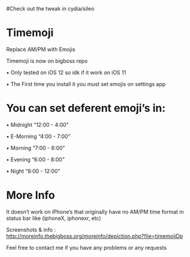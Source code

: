 #Check out the tweak in cydia/sileo

# Timemoji
Replace AM/PM with Emojis

Timemoji is now on bigboss repo

• Only tested on iOS 12 so idk if it work on iOS 11

• The First time you install it you must set emojis on settings app

# You can set deferent emoji’s in:

• Midnight “12:00 - 4:00”

• E-Morning “4:00 - 7:00”

• Morning “7:00 - 6:00”

• Evening “6:00 - 8:00”

• Night “8:00 - 12:00”

# More Info

It doesn’t work on iPhone’s that originally have no AM/PM time format in status bar like (iphoneX, iphonexr, etc)

Screenshots & info : http://moreinfo.thebigboss.org/moreinfo/depiction.php?file=timemojiDp

Feel free to contact me if you have any problems or any requests
